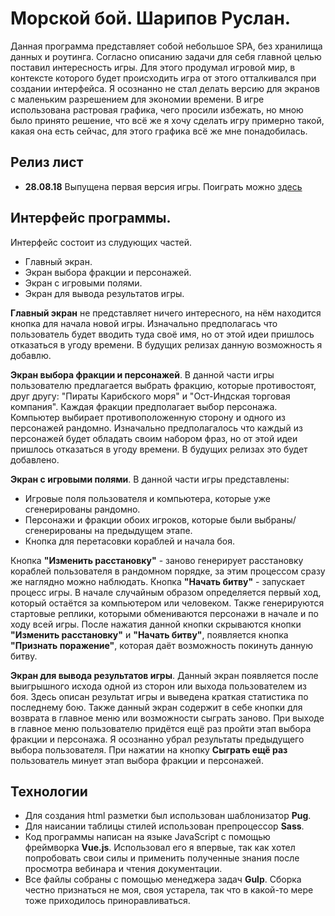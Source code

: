 # Морской бой. Шарипов Руслан.

Данная программа представляет собой небольшое SPA, без хранилища данных и роутинга. Согласно описанию задачи для себя главной целью поставил интересность игры. Для этого продумал игровой мир, в контексте которого будет происходить игра от этого отталкивался при создании интерфейса. Я осознанно не стал делать версию для экранов с маленьким разрешением для экономии времени. В игре использована растровая графика, чего просили избежать, но мною было принято решение, что всё же я хочу сделать игру примерно такой, какая она есть сейчас, для этого графика всё же мне понадобилась.

## Релиз лист
- **28.08.18** Выпущена первая версия игры. Поиграть можно [здесь](http://btl.whtrbbt.com/)


## Интерфейс программы.
Интерфейс состоит из слудующих частей.
  - Главный экран.
  - Экран выбора фракции и персонажей.
  - Экран с игровыми полями.
  - Экран для вывода результатов игры.

**Главный экран** не представляет ничего интересного, на нём находится кнопка для начала новой игры. Изначально предполагась что пользователь будет вводить туда своё имя, но от этой идеи пришлось отказаться в угоду времени. В будущих релизах данную возможность я добавлю.

**Экран выбора фракции и персонажей**. В данной части игры пользователю предлагается выбрать фракцию, которые противостоят, друг другу: "Пираты Карибского моря" и "Ост-Индская торговая компания". Каждая фракции предполагает выбор персонажа. Компьютер выбирает противоположенную сторону и одного из персонажей рандомно. Изначально предполагалось что каждый из персонажей будет обладать своим набором фраз, но от этой идеи пришлось отказаться в угоду времени. В будущих релизах это будет добавлено.

**Экран с игровыми полями**. В данной части игры представлены:
- Игровые поля пользователя и компьютера, которые уже сгенерированы рандомно.
- Персонажи и фракции обоих игроков, которые были выбраны/сгенерированы на предыдущем этапе.
- Кнопка для перетасовки кораблей и начала боя.

Кнопка **"Изменить расстановку"** - заново генерирует расстановку кораблей пользователя в рандомном порядке, за этим процессом сразу же наглядно можно наблюдать.
Кнопка **"Начать битву"** - запускает процесс игры. В начале случайным образом определяется первый ход, который остаётся за компьютером или человеком. Также генерируются стартовые реплики, которыми обмениваются персонажи в начале и по ходу всей игры. После нажатия данной кнопки скрываются кнопки **"Изменить расстановку"** и **"Начать битву"**, появляется кнопка **"Признать поражение"**, которая даёт возможность покинуть данную битву. 

**Экран для вывода результатов игры**. Данный экран появляется после выигрышного исхода одной из сторон или выхода пользователем из боя. Здесь описан результат игры и выведена краткая статистика по последнему бою. Также данный экран содержит в себе кнопки для возврата в главное меню или возможности сыграть заново. 
При выходе в главное меню пользователю придётся ещё раз пройти этап выбора фракции и персонажа. Я осознанно убрал результаты предыдущего выбора пользователя. При нажатии на кнопку **Сыграть ещё раз** пользователь минует этап выбора фракции и персонажей. 

## Технологии
- Для создания html разметки был использован шаблонизатор **Pug**.
- Для наисании таблицы стилей использован препроцессор **Sass**.
- Код программы написан на языке JavaScript с помощью  фреймворка **Vue.js**. Использовал его я впервые, так как хотел попробовать свои силы и применить полученные знания после просмотра вебинара и чтения документации.
- Все файлы собраны с помощью менеджера задач **Gulp**. Сборка честно признаться не моя, своя устарела, так что в какой-то мере тоже приходилось приноравливаться.